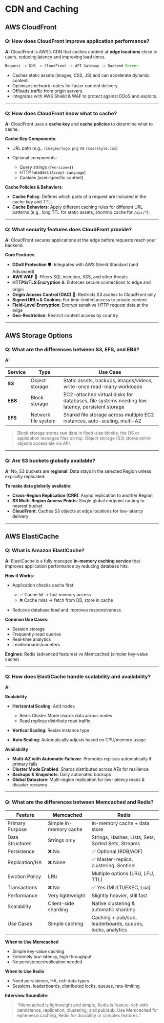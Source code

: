# CDN and Caching

## AWS CloudFront

### Q: How does CloudFront improve application performance?

**A:** CloudFront is AWS’s CDN that caches content at **edge locations** close to users, reducing latency and improving load times.

```jsx
Request -> DNS -> CloudFront -> API Gateway -> Backend Server
```

* Caches static assets (images, CSS, JS) and can accelerate dynamic content.
* Optimizes network routes for faster content delivery.
* Offloads traffic from origin servers.
* Integrates with AWS Shield & WAF to protect against DDoS and exploits.

---

### Q: How does CloudFront know what to cache?

**A:** CloudFront uses a **cache key** and **cache policies** to determine what to cache.

**Cache Key Components**:

* URL path (e.g., `/images/logo.png` vs `/css/style.css`)
* Optional components:

  * Query strings (`?version=1`)
  * HTTP headers (`Accept-Language`)
  * Cookies (user-specific content)

**Cache Policies & Behaviors**:

* **Cache Policy**: Defines which parts of a request are included in the cache key and TTL.
* **Cache Behaviors**: Apply different caching rules for different URL patterns (e.g., long TTL for static assets, short/no cache for `/api/*`).

---

### Q: What security features does CloudFront provide?

**A:** CloudFront secures applications at the edge before requests reach your backend.

**Core Features**:

* **DDoS Protection** 🛡️: Integrates with AWS Shield Standard (and Advanced)
* **AWS WAF** 🧱: Filters SQL injection, XSS, and other threats
* **HTTPS/TLS Encryption** 🔒: Enforces secure connections to edge and origin
* **Origin Access Control (OAC)** 🔐: Restricts S3 access to CloudFront only
* **Signed URLs & Cookies**: For time-limited access to private content
* **Field-Level Encryption**: Encrypt sensitive HTTP request data at the edge
* **Geo-Restriction**: Restrict content access by country

---

## AWS Storage Options

### Q: What are the differences between S3, EFS, and EBS?

**A:**

| Service | Type                | Use Case                                                                                       |
| ------- | ------------------- | ---------------------------------------------------------------------------------------------- |
| **S3**  | Object storage      | Static assets, backups, images/videos, write-once read-many workloads                          |
| **EBS** | Block storage       | EC2-attached virtual disks for databases, file systems needing low-latency, persistent storage |
| **EFS** | Network file system | Shared file storage across multiple EC2 instances, auto-scaling, multi-AZ                      |

> Block storage stores raw data in fixed-size blocks; the OS or application manages files on top. Object storage (S3) stores entire objects accessible via API.

---

### Q: Are S3 buckets globally available?

**A:** No, S3 buckets are **regional**. Data stays in the selected Region unless explicitly replicated.

**To make data globally available**:

* **Cross-Region Replication (CRR)**: Async replication to another Region
* **S3 Multi-Region Access Points**: Single global endpoint routing to nearest bucket
* **CloudFront**: Caches S3 objects at edge locations for low-latency delivery

---

## AWS ElastiCache

### Q: What is Amazon ElastiCache?

**A:** ElastiCache is a fully managed **in-memory caching service** that improves application performance by reducing database hits.

**How it Works**:

* Application checks cache first:

  * ✅ Cache hit → fast memory access
  * ❌ Cache miss → fetch from DB, store in cache
* Reduces database load and improves responsiveness.

**Common Use Cases**:

* Session storage
* Frequently-read queries
* Real-time analytics
* Leaderboards/counters

**Engines**: Redis (advanced features) vs Memcached (simpler key-value cache)

---

### Q: How does ElastiCache handle scalability and availability?

**A:**

**Scalability**

* **Horizontal Scaling**: Add nodes

  * Redis Cluster Mode shards data across nodes
  * Read replicas distribute read traffic
* **Vertical Scaling**: Resize instance type
* **Auto Scaling**: Automatically adjusts based on CPU/memory usage

**Availability**

* **Multi-AZ with Automatic Failover**: Promotes replicas automatically if primary fails
* **Cluster Mode Enabled**: Shards distributed across AZs for resilience
* **Backups & Snapshots**: Daily automated backups
* **Global Datastore**: Multi-region replication for low-latency reads & disaster recovery

---

### Q: What are the differences between Memcached and Redis?

| Feature         | Memcached              | Redis                                                     |
| --------------- | ---------------------- | --------------------------------------------------------- |
| Primary Purpose | Simple in-memory cache | In-memory cache + data store                              |
| Data Structures | Strings only           | Strings, Hashes, Lists, Sets, Sorted Sets, Streams        |
| Persistence     | ❌ No                   | ✅ Optional (RDB/AOF)                                      |
| Replication/HA  | ❌ None                 | ✅ Master-replica, clustering, Sentinel                    |
| Eviction Policy | LRU                    | Multiple options (LRU, LFU, TTL)                          |
| Transactions    | ❌ No                   | ✅ Yes (MULTI/EXEC, Lua)                                   |
| Performance     | Very lightweight       | Slightly heavier, still fast                              |
| Scalability     | Client-side sharding   | Native clustering & automatic sharding                    |
| Use Cases       | Simple caching         | Caching + pub/sub, leaderboards, queues, locks, analytics |

**When to Use Memcached**

* Simple key-value caching
* Extremely low-latency, high throughput
* No persistence/replication needed

**When to Use Redis**

* Need persistence, HA, rich data types
* Sessions, leaderboards, distributed locks, queues, rate-limiting

**Interview Soundbite**:

> “Memcached is lightweight and simple, Redis is feature-rich with persistence, replication, clustering, and pub/sub. Use Memcached for ephemeral caching, Redis for durability or complex features.”
